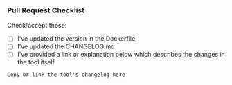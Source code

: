### Pull Request Checklist

Check/accept these:

- [ ] I've updated the version in the Dockerfile
- [ ] I've updated the CHANGELOG.md
- [ ] I've provided a link or explanation below which describes the changes in the tool itself

`Copy or link the tool's changelog here`

